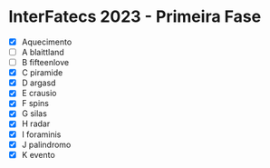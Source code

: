 # InterFatecs 2023 - Primeira Fase
- [x] Aquecimento
- [ ] A blaittland
- [ ] B fifteenlove
- [x] C piramide
- [x] D argasd
- [x] E crausio
- [x] F spins
- [x] G silas
- [x] H radar
- [x] I foraminis
- [x] J palindromo
- [x] K evento
